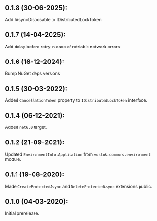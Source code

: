 ## 0.1.8 (30-06-2025):

Add IAsyncDisposable to IDistributedLockToken
## 0.1.7 (14-04-2025):

Add delay before retry in case of retriable network errors

## 0.1.6 (16-12-2024): 

Bump NuGet deps versions

## 0.1.5 (30-03-2022):

Added `CancellationToken` property to `IDistributedLockToken` interface.

## 0.1.4 (06-12-2021):

Added `net6.0` target.

## 0.1.2 (21-09-2021):

Updated `EnvironmentInfo.Application` from `vostok.commons.environment` module.


## 0.1.1 (19-08-2020): 

Made `CreateProtectedAsync` and `DeleteProtectedAsync` extensions public.

## 0.1.0 (04-03-2020): 

Initial prerelease.